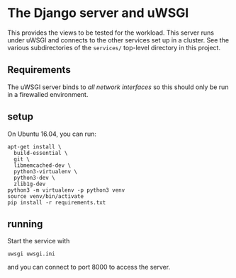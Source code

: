 # The Django server and uWSGI

This provides the views to be tested for the workload. This server
runs under uWSGI and connects to the other services
set up in a cluster. See the various subdirectories of the `services/` top-level
directory in this project.

## Requirements

The uWSGI server binds to *all network interfaces* so this should only be run in
a firewalled environment.

## setup

On Ubuntu 16.04, you can run:

    apt-get install \
      build-essential \
      git \
      libmemcached-dev \
      python3-virtualenv \
      python3-dev \
      zlib1g-dev
    python3 -m virtualenv -p python3 venv
    source venv/bin/activate
    pip install -r requirements.txt

## running

Start the service with

    uwsgi uwsgi.ini

and you can connect to port 8000 to access the server.
